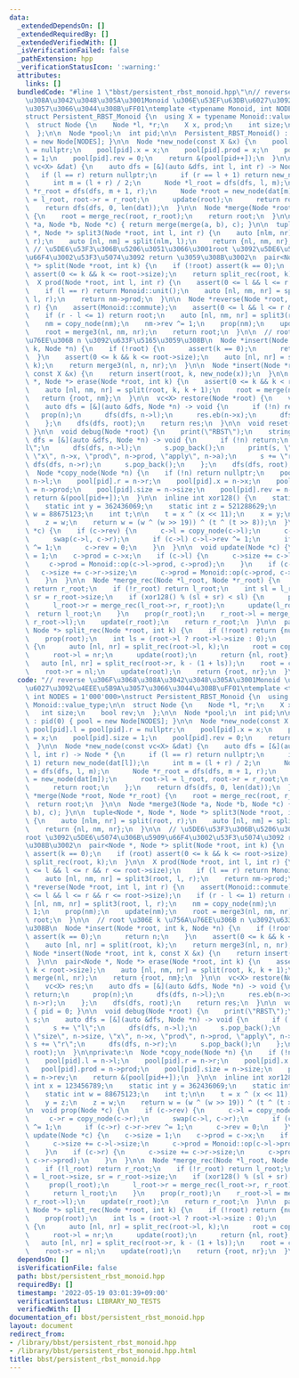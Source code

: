 ```yaml
---
data:
  _extendedDependsOn: []
  _extendedRequiredBy: []
  _extendedVerifiedWith: []
  _isVerificationFailed: false
  _pathExtension: hpp
  _verificationStatusIcon: ':warning:'
  attributes:
    links: []
  bundledCode: "#line 1 \"bbst/persistent_rbst_monoid.hpp\"\n// reverse \u306F\u3068\
    \u308A\u3042\u3048\u305A\u3001Monoid \u306E\u53EF\u63DB\u6027\u3092\u4EEE\u5B9A\
    \u3057\u3066\u3044\u308B\uFF01\ntemplate <typename Monoid, int NODES = 1'000'000>\n\
    struct Persistent_RBST_Monoid {\n  using X = typename Monoid::value_type;\n\n\
    \  struct Node {\n    Node *l, *r;\n    X x, prod;\n    int size;\n    bool rev;\n\
    \  };\n\n  Node *pool;\n  int pid;\n\n  Persistent_RBST_Monoid() : pid(0) { pool\
    \ = new Node[NODES]; }\n\n  Node *new_node(const X &x) {\n    pool[pid].l = pool[pid].r\
    \ = nullptr;\n    pool[pid].x = x;\n    pool[pid].prod = x;\n    pool[pid].size\
    \ = 1;\n    pool[pid].rev = 0;\n    return &(pool[pid++]);\n  }\n\n  Node *new_node(const\
    \ vc<X> &dat) {\n    auto dfs = [&](auto &dfs, int l, int r) -> Node * {\n   \
    \   if (l == r) return nullptr;\n      if (r == l + 1) return new_node(dat[l]);\n\
    \      int m = (l + r) / 2;\n      Node *l_root = dfs(dfs, l, m);\n      Node\
    \ *r_root = dfs(dfs, m + 1, r);\n      Node *root = new_node(dat[m]);\n      root->l\
    \ = l_root, root->r = r_root;\n      update(root);\n      return root;\n    };\n\
    \    return dfs(dfs, 0, len(dat));\n  }\n\n  Node *merge(Node *root, Node *r_root)\
    \ {\n    root = merge_rec(root, r_root);\n    return root;\n  }\n\n  Node *merge3(Node\
    \ *a, Node *b, Node *c) { return merge(merge(a, b), c); }\n\n  tuple<Node *, Node\
    \ *, Node *> split3(Node *root, int l, int r) {\n    auto [nlm, nr] = split(root,\
    \ r);\n    auto [nl, nm] = split(nlm, l);\n    return {nl, nm, nr};\n  }\n\n \
    \ // \u5DE6\u53F3\u306B\u5206\u3051\u3066\u3001root \u3092\u5DE6\u5074\u306B\u5909\
    \u66F4\u3002\u53F3\u5074\u3092 return \u3059\u308B\u3002\n  pair<Node *, Node\
    \ *> split(Node *root, int k) {\n    if (!root) assert(k == 0);\n    if (root)\
    \ assert(0 <= k && k <= root->size);\n    return split_rec(root, k);\n  }\n\n\
    \  X prod(Node *root, int l, int r) {\n    assert(0 <= l && l <= r && r <= root->size);\n\
    \    if (l == r) return Monoid::unit();\n    auto [nl, nm, nr] = split3(root,\
    \ l, r);\n    return nm->prod;\n  }\n\n  Node *reverse(Node *root, int l, int\
    \ r) {\n    assert(Monoid::commute);\n    assert(0 <= l && l <= r && r <= root->size);\n\
    \    if (r - l <= 1) return root;\n    auto [nl, nm, nr] = split3(root, l, r);\n\
    \    nm = copy_node(nm);\n    nm->rev ^= 1;\n    prop(nm);\n    update(nm);\n\
    \    root = merge3(nl, nm, nr);\n    return root;\n  }\n\n  // root \u306E k \u756A\
    \u76EE\u306B n \u3092\u633F\u5165\u3059\u308B\n  Node *insert(Node *root, int\
    \ k, Node *n) {\n    if (!root) {\n      assert(k == 0);\n      return n;\n  \
    \  }\n    assert(0 <= k && k <= root->size);\n    auto [nl, nr] = split(root,\
    \ k);\n    return merge3(nl, n, nr);\n  }\n\n  Node *insert(Node *root, int k,\
    \ const X &x) {\n    return insert(root, k, new_node(x));\n  }\n\n  pair<Node\
    \ *, Node *> erase(Node *root, int k) {\n    assert(0 <= k && k < root->size);\n\
    \    auto [nl, nm, nr] = split(root, k, k + 1);\n    root = merge(nl, nr);\n \
    \   return {root, nm};\n  }\n\n  vc<X> restore(Node *root) {\n    vc<X> res;\n\
    \    auto dfs = [&](auto &dfs, Node *n) -> void {\n      if (!n) return;\n   \
    \   prop(n);\n      dfs(dfs, n->l);\n      res.eb(n->x);\n      dfs(dfs, n->r);\n\
    \    };\n    dfs(dfs, root);\n    return res;\n  }\n\n  void reset() { pid = 0;\
    \ }\n\n  void debug(Node *root) {\n    print(\"RBST\");\n    string s;\n    auto\
    \ dfs = [&](auto &dfs, Node *n) -> void {\n      if (!n) return;\n      s += \"\
    l\";\n      dfs(dfs, n->l);\n      s.pop_back();\n      print(s, \"size\", n->size,\
    \ \"x\", n->x, \"prod\", n->prod, \"apply\", n->a);\n      s += \"r\";\n     \
    \ dfs(dfs, n->r);\n      s.pop_back();\n    };\n    dfs(dfs, root);\n  }\n\nprivate:\n\
    \  Node *copy_node(Node *n) {\n    if (!n) return nullptr;\n    pool[pid].l =\
    \ n->l;\n    pool[pid].r = n->r;\n    pool[pid].x = n->x;\n    pool[pid].prod\
    \ = n->prod;\n    pool[pid].size = n->size;\n    pool[pid].rev = n->rev;\n   \
    \ return &(pool[pid++]);\n  }\n\n  inline int xor128() {\n    static int x = 123456789;\n\
    \    static int y = 362436069;\n    static int z = 521288629;\n    static int\
    \ w = 88675123;\n    int t;\n\n    t = x ^ (x << 11);\n    x = y;\n    y = z;\n\
    \    z = w;\n    return w = (w ^ (w >> 19)) ^ (t ^ (t >> 8));\n  }\n\n  void prop(Node\
    \ *c) {\n    if (c->rev) {\n      c->l = copy_node(c->l);\n      c->r = copy_node(c->r);\n\
    \      swap(c->l, c->r);\n      if (c->l) c->l->rev ^= 1;\n      if (c->r) c->r->rev\
    \ ^= 1;\n      c->rev = 0;\n    }\n  }\n\n  void update(Node *c) {\n    c->size\
    \ = 1;\n    c->prod = c->x;\n    if (c->l) {\n      c->size += c->l->size;\n \
    \     c->prod = Monoid::op(c->l->prod, c->prod);\n    }\n    if (c->r) {\n   \
    \   c->size += c->r->size;\n      c->prod = Monoid::op(c->prod, c->r->prod);\n\
    \    }\n  }\n\n  Node *merge_rec(Node *l_root, Node *r_root) {\n    if (!l_root)\
    \ return r_root;\n    if (!r_root) return l_root;\n    int sl = l_root->size,\
    \ sr = r_root->size;\n    if (xor128() % (sl + sr) < sl) {\n      prop(l_root);\n\
    \      l_root->r = merge_rec(l_root->r, r_root);\n      update(l_root);\n    \
    \  return l_root;\n    }\n    prop(r_root);\n    r_root->l = merge_rec(l_root,\
    \ r_root->l);\n    update(r_root);\n    return r_root;\n  }\n\n  pair<Node *,\
    \ Node *> split_rec(Node *root, int k) {\n    if (!root) return {nullptr, nullptr};\n\
    \    prop(root);\n    int ls = (root->l ? root->l->size : 0);\n    if (k <= ls)\
    \ {\n      auto [nl, nr] = split_rec(root->l, k);\n      root = copy_node(root);\n\
    \      root->l = nr;\n      update(root);\n      return {nl, root};\n    }\n \
    \   auto [nl, nr] = split_rec(root->r, k - (1 + ls));\n    root = copy_node(root);\n\
    \    root->r = nl;\n    update(root);\n    return {root, nr};\n  }\n};\n"
  code: "// reverse \u306F\u3068\u308A\u3042\u3048\u305A\u3001Monoid \u306E\u53EF\u63DB\
    \u6027\u3092\u4EEE\u5B9A\u3057\u3066\u3044\u308B\uFF01\ntemplate <typename Monoid,\
    \ int NODES = 1'000'000>\nstruct Persistent_RBST_Monoid {\n  using X = typename\
    \ Monoid::value_type;\n\n  struct Node {\n    Node *l, *r;\n    X x, prod;\n \
    \   int size;\n    bool rev;\n  };\n\n  Node *pool;\n  int pid;\n\n  Persistent_RBST_Monoid()\
    \ : pid(0) { pool = new Node[NODES]; }\n\n  Node *new_node(const X &x) {\n   \
    \ pool[pid].l = pool[pid].r = nullptr;\n    pool[pid].x = x;\n    pool[pid].prod\
    \ = x;\n    pool[pid].size = 1;\n    pool[pid].rev = 0;\n    return &(pool[pid++]);\n\
    \  }\n\n  Node *new_node(const vc<X> &dat) {\n    auto dfs = [&](auto &dfs, int\
    \ l, int r) -> Node * {\n      if (l == r) return nullptr;\n      if (r == l +\
    \ 1) return new_node(dat[l]);\n      int m = (l + r) / 2;\n      Node *l_root\
    \ = dfs(dfs, l, m);\n      Node *r_root = dfs(dfs, m + 1, r);\n      Node *root\
    \ = new_node(dat[m]);\n      root->l = l_root, root->r = r_root;\n      update(root);\n\
    \      return root;\n    };\n    return dfs(dfs, 0, len(dat));\n  }\n\n  Node\
    \ *merge(Node *root, Node *r_root) {\n    root = merge_rec(root, r_root);\n  \
    \  return root;\n  }\n\n  Node *merge3(Node *a, Node *b, Node *c) { return merge(merge(a,\
    \ b), c); }\n\n  tuple<Node *, Node *, Node *> split3(Node *root, int l, int r)\
    \ {\n    auto [nlm, nr] = split(root, r);\n    auto [nl, nm] = split(nlm, l);\n\
    \    return {nl, nm, nr};\n  }\n\n  // \u5DE6\u53F3\u306B\u5206\u3051\u3066\u3001\
    root \u3092\u5DE6\u5074\u306B\u5909\u66F4\u3002\u53F3\u5074\u3092 return \u3059\
    \u308B\u3002\n  pair<Node *, Node *> split(Node *root, int k) {\n    if (!root)\
    \ assert(k == 0);\n    if (root) assert(0 <= k && k <= root->size);\n    return\
    \ split_rec(root, k);\n  }\n\n  X prod(Node *root, int l, int r) {\n    assert(0\
    \ <= l && l <= r && r <= root->size);\n    if (l == r) return Monoid::unit();\n\
    \    auto [nl, nm, nr] = split3(root, l, r);\n    return nm->prod;\n  }\n\n  Node\
    \ *reverse(Node *root, int l, int r) {\n    assert(Monoid::commute);\n    assert(0\
    \ <= l && l <= r && r <= root->size);\n    if (r - l <= 1) return root;\n    auto\
    \ [nl, nm, nr] = split3(root, l, r);\n    nm = copy_node(nm);\n    nm->rev ^=\
    \ 1;\n    prop(nm);\n    update(nm);\n    root = merge3(nl, nm, nr);\n    return\
    \ root;\n  }\n\n  // root \u306E k \u756A\u76EE\u306B n \u3092\u633F\u5165\u3059\
    \u308B\n  Node *insert(Node *root, int k, Node *n) {\n    if (!root) {\n     \
    \ assert(k == 0);\n      return n;\n    }\n    assert(0 <= k && k <= root->size);\n\
    \    auto [nl, nr] = split(root, k);\n    return merge3(nl, n, nr);\n  }\n\n \
    \ Node *insert(Node *root, int k, const X &x) {\n    return insert(root, k, new_node(x));\n\
    \  }\n\n  pair<Node *, Node *> erase(Node *root, int k) {\n    assert(0 <= k &&\
    \ k < root->size);\n    auto [nl, nm, nr] = split(root, k, k + 1);\n    root =\
    \ merge(nl, nr);\n    return {root, nm};\n  }\n\n  vc<X> restore(Node *root) {\n\
    \    vc<X> res;\n    auto dfs = [&](auto &dfs, Node *n) -> void {\n      if (!n)\
    \ return;\n      prop(n);\n      dfs(dfs, n->l);\n      res.eb(n->x);\n      dfs(dfs,\
    \ n->r);\n    };\n    dfs(dfs, root);\n    return res;\n  }\n\n  void reset()\
    \ { pid = 0; }\n\n  void debug(Node *root) {\n    print(\"RBST\");\n    string\
    \ s;\n    auto dfs = [&](auto &dfs, Node *n) -> void {\n      if (!n) return;\n\
    \      s += \"l\";\n      dfs(dfs, n->l);\n      s.pop_back();\n      print(s,\
    \ \"size\", n->size, \"x\", n->x, \"prod\", n->prod, \"apply\", n->a);\n     \
    \ s += \"r\";\n      dfs(dfs, n->r);\n      s.pop_back();\n    };\n    dfs(dfs,\
    \ root);\n  }\n\nprivate:\n  Node *copy_node(Node *n) {\n    if (!n) return nullptr;\n\
    \    pool[pid].l = n->l;\n    pool[pid].r = n->r;\n    pool[pid].x = n->x;\n \
    \   pool[pid].prod = n->prod;\n    pool[pid].size = n->size;\n    pool[pid].rev\
    \ = n->rev;\n    return &(pool[pid++]);\n  }\n\n  inline int xor128() {\n    static\
    \ int x = 123456789;\n    static int y = 362436069;\n    static int z = 521288629;\n\
    \    static int w = 88675123;\n    int t;\n\n    t = x ^ (x << 11);\n    x = y;\n\
    \    y = z;\n    z = w;\n    return w = (w ^ (w >> 19)) ^ (t ^ (t >> 8));\n  }\n\
    \n  void prop(Node *c) {\n    if (c->rev) {\n      c->l = copy_node(c->l);\n \
    \     c->r = copy_node(c->r);\n      swap(c->l, c->r);\n      if (c->l) c->l->rev\
    \ ^= 1;\n      if (c->r) c->r->rev ^= 1;\n      c->rev = 0;\n    }\n  }\n\n  void\
    \ update(Node *c) {\n    c->size = 1;\n    c->prod = c->x;\n    if (c->l) {\n\
    \      c->size += c->l->size;\n      c->prod = Monoid::op(c->l->prod, c->prod);\n\
    \    }\n    if (c->r) {\n      c->size += c->r->size;\n      c->prod = Monoid::op(c->prod,\
    \ c->r->prod);\n    }\n  }\n\n  Node *merge_rec(Node *l_root, Node *r_root) {\n\
    \    if (!l_root) return r_root;\n    if (!r_root) return l_root;\n    int sl\
    \ = l_root->size, sr = r_root->size;\n    if (xor128() % (sl + sr) < sl) {\n \
    \     prop(l_root);\n      l_root->r = merge_rec(l_root->r, r_root);\n      update(l_root);\n\
    \      return l_root;\n    }\n    prop(r_root);\n    r_root->l = merge_rec(l_root,\
    \ r_root->l);\n    update(r_root);\n    return r_root;\n  }\n\n  pair<Node *,\
    \ Node *> split_rec(Node *root, int k) {\n    if (!root) return {nullptr, nullptr};\n\
    \    prop(root);\n    int ls = (root->l ? root->l->size : 0);\n    if (k <= ls)\
    \ {\n      auto [nl, nr] = split_rec(root->l, k);\n      root = copy_node(root);\n\
    \      root->l = nr;\n      update(root);\n      return {nl, root};\n    }\n \
    \   auto [nl, nr] = split_rec(root->r, k - (1 + ls));\n    root = copy_node(root);\n\
    \    root->r = nl;\n    update(root);\n    return {root, nr};\n  }\n};"
  dependsOn: []
  isVerificationFile: false
  path: bbst/persistent_rbst_monoid.hpp
  requiredBy: []
  timestamp: '2022-05-19 03:01:39+09:00'
  verificationStatus: LIBRARY_NO_TESTS
  verifiedWith: []
documentation_of: bbst/persistent_rbst_monoid.hpp
layout: document
redirect_from:
- /library/bbst/persistent_rbst_monoid.hpp
- /library/bbst/persistent_rbst_monoid.hpp.html
title: bbst/persistent_rbst_monoid.hpp
---
```

